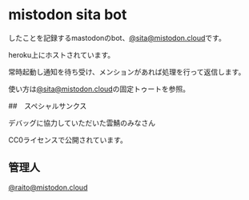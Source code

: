 # mistodon sita bot

したことを記録するmastodonのbot、[@sita@mistodon.cloud](https://mistodon.cloud/@sita)です。

heroku上にホストされています。

常時起動し通知を待ち受け、メンションがあれば処理を行って返信します。

使い方は[@sita@mistodon.cloud](https://mistodon.cloud/@sita)の固定トゥートを参照。


##　スペシャルサンクス

デバッグに協力していただいた雲鯖のみなさん

CC0ライセンスで公開されています。

## 管理人

[@raito@mistodon.cloud](https://mistodon.cloud/@raito)
